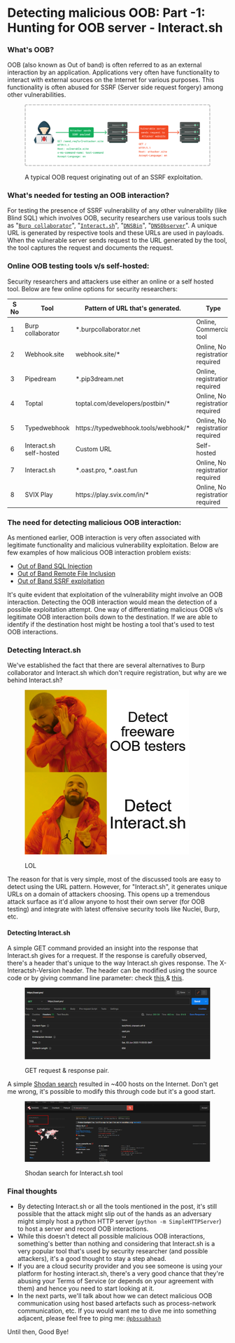# Detecting malicious OOB: Part -1:  Hunting for OOB server - Interact.sh

### What's OOB?&#x20;

OOB (also known as Out of band) is often referred to as an external interaction by an application. Applications very often have functionality to interact with external sources on the Internet for various purposes. This functionality is often abused for SSRF (Server side request forgery) among other vulnerabilities.

<figure><img src="../../.gitbook/assets/image (39).png" alt=""><figcaption><p>A typical OOB request originating out of an SSRF exploitation.</p></figcaption></figure>

### What's needed for testing an OOB interaction?

For testing the presence of SSRF vulnerability of any other vulnerability (like Blind SQL) which involves OOB, security researchers use various tools such as "[`Burp collaborator`](https://portswigger.net/burp/documentation/collaborator)", "[`Interact.sh`](https://github.com/projectdiscovery/interactsh)", "[`DNSBin`](https://github.com/ettic-team/dnsbin)", "[`DNSObserver`](https://github.com/allyomalley/dnsobserver)". A unique URL is generated by respective tools and these URLs are used in payloads. When the vulnerable server sends request to the URL generated by the tool, the tool captures the request and documents the request.&#x20;

### Online OOB testing tools v/s self-hosted:

Security researchers and attackers use either an online or a self hosted tool. Below are few online options for security researchers:&#x20;

<table><thead><tr><th width="85.33333333333331">S No</th><th>Tool</th><th width="365">Pattern of URL that's generated.</th><th>Type</th></tr></thead><tbody><tr><td>1</td><td>Burp collaborator</td><td>*.burpcollaborator.net</td><td>Online, Commercial tool</td></tr><tr><td>2</td><td>Webhook.site</td><td>webhook.site/*</td><td>Online, No registration required</td></tr><tr><td>3</td><td>Pipedream</td><td>*.pip3dream.net</td><td>Online, registration required</td></tr><tr><td>4</td><td>Toptal</td><td>toptal.com/developers/postbin/*</td><td>Online, No registration required</td></tr><tr><td>5</td><td>Typedwebhook</td><td>https://typedwebhook.tools/webhook/*</td><td>Online, No registration required</td></tr><tr><td>6</td><td>Interact.sh self-hosted</td><td>Custom URL</td><td>Self-hosted</td></tr><tr><td>7</td><td>Interact.sh</td><td>*.oast.pro, *.oast.fun</td><td>Online, No registration required</td></tr><tr><td>8</td><td>SVIX Play</td><td>https://play.svix.com/in/*
<br></td><td>Online, No registration required</td></tr></tbody></table>

### The need for detecting malicious OOB interaction:

As mentioned earlier, OOB interaction is very often associated with legitimate functionality and malicious vulnerability exploitation. Below are few examples of how malicious OOB interaction problem exists:&#x20;

* [Out of Band SQL Injection](https://www.invicti.com/learn/out-of-band-sql-injection-oob-sqli/)
* [Out of Band Remote File Inclusion](https://www.invicti.com/web-vulnerability-scanner/vulnerabilities/out-of-band-remote-file-inclusion/)
* [Out of Band SSRF exploitation](https://shahjerry33.medium.com/blind-ssrf-the-hide-seek-game-da9d0ecef2fb)

It's quite evident that exploitation of the vulnerability might involve an OOB interaction. Detecting the OOB interaction would mean the detection of a possible exploitation attempt. One way of differentiating malicious OOB v/s legitimate OOB interaction boils down to the destination. If we are able to identify if the destination host might be hosting a tool that's used to test OOB interactions.

### Detecting Interact.sh

We've established the fact that there are several alternatives to Burp collaborator and Interact.sh which don't require registration, but why are we behind Interact.sh?

<figure><img src="../../.gitbook/assets/image (41).png" alt="" width="375"><figcaption><p>LOL</p></figcaption></figure>

The reason for that is very simple, most of the discussed tools are easy to detect using the URL pattern. However, for "Interact.sh", it generates unique URLs on a domain of attackers choosing. This opens up a tremendous attack surface as it'd allow anyone to host their own server (for OOB testing) and integrate with latest offensive security tools like Nuclei, Burp, etc.

#### Detecting Interact.sh

A simple GET command provided an insight into the response that Interact.sh gives for a rrequest. If the response is carefully observed, there's a header that's unique to the way Interact.sh gives response. The X-Interactsh-Version header. The header can be modified using the source code or by giving command line parameter: check [this ](https://github.com/projectdiscovery/interactsh/blob/2dddf7f6e64c750bdc2b522a05e96aaf415a9c52/pkg/server/http\_server.go#L253)& [this](https://github.com/projectdiscovery/interactsh/blob/2dddf7f6e64c750bdc2b522a05e96aaf415a9c52/pkg/server/server.go#L103).

<figure><img src="../../.gitbook/assets/image (37).png" alt=""><figcaption><p>GET request &#x26; response pair.</p></figcaption></figure>

A simple [Shodan search](https://www.shodan.io/search?query=%22X-Interactsh-Version%22) resulted in \~400 hosts on the Internet. Don't get me wrong, it's possible to modify this through code but it's a good start.&#x20;

<figure><img src="../../.gitbook/assets/image (49).png" alt=""><figcaption><p>Shodan search for Interact.sh tool</p></figcaption></figure>

### Final thoughts

* By detecting Interact.sh or all the tools mentioned in the post, it's still possible that the attack might slip out of the hands as an adversary might simply host a python HTTP server (`python -m SimpleHTTPServer`) to host a server and record OOB interactions.&#x20;
* While this doesn't detect all possible malicious OOB interactions, something's better than nothing and considering that Interact.sh is a very popular tool that's used by security researcher (and possible attackers), it's a good thought to stay a step ahead.
* If you are a cloud security provider and you see someone is using your platform for hosting interact.sh, there's a very good chance that they're abusing your Terms of Service (or depends on your agreement with them) and hence you need to start looking at it.
* In the next parts, we'll talk about how we can detect malicious OOB communication using host based artefacts such as process-network communication, etc. If you would want me to dive me into something adjacent, please feel free to ping me: [`@pbssubhash`](https://twitter.com/pbssubhash)

Until then, Good Bye!


